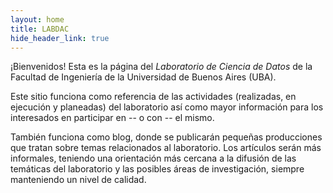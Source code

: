 ```yaml
---
layout: home
title: LABDAC
hide_header_link: true
---
```



¡Bienvenidos! Esta es la página del *Laboratorio de Ciencia de Datos* de
la Facultad de Ingeniería de la Universidad de Buenos Aires (UBA).   

Este sitio funciona como referencia de las actividades (realizadas, en
ejecución y planeadas) del laboratorio así como mayor información para los
interesados en participar en -- o con -- el mismo.  

También funciona como blog, donde se publicarán pequeñas producciones que
tratan sobre temas relacionados al laboratorio. Los artículos serán más
informales, teniendo una orientación más cercana a la difusión de las
temáticas del laboratorio y las posibles áreas de investigación, siempre
manteniendo un nivel de calidad.
